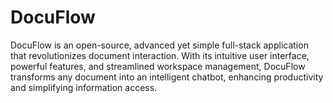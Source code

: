 # DocuFlow
DocuFlow is an open-source, advanced yet simple full-stack application that revolutionizes document interaction. With its intuitive user interface, powerful features, and streamlined workspace management, DocuFlow transforms any document into an intelligent chatbot, enhancing productivity and simplifying information access.
